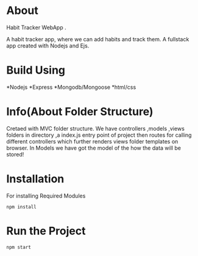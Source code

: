 # About
Habit Tracker WebApp .

A habit tracker app, where we can add habits and track them. A fullstack app created with Nodejs and Ejs.

# Build Using
*Nodejs
*Express
*Mongodb/Mongoose
*html/css

# Info(About Folder Structure)
 Cretaed with MVC folder structure.
 We have controllers ,models ,views folders in directory ,a index.js entry point of project then routes for calling different controllers which further renders views folder templates on browser.
 In Models we have got the model of the how the data will be stored!
 


# Installation
For installing Required Modules
```
npm install
```

# Run the Project
```
npm start
```
